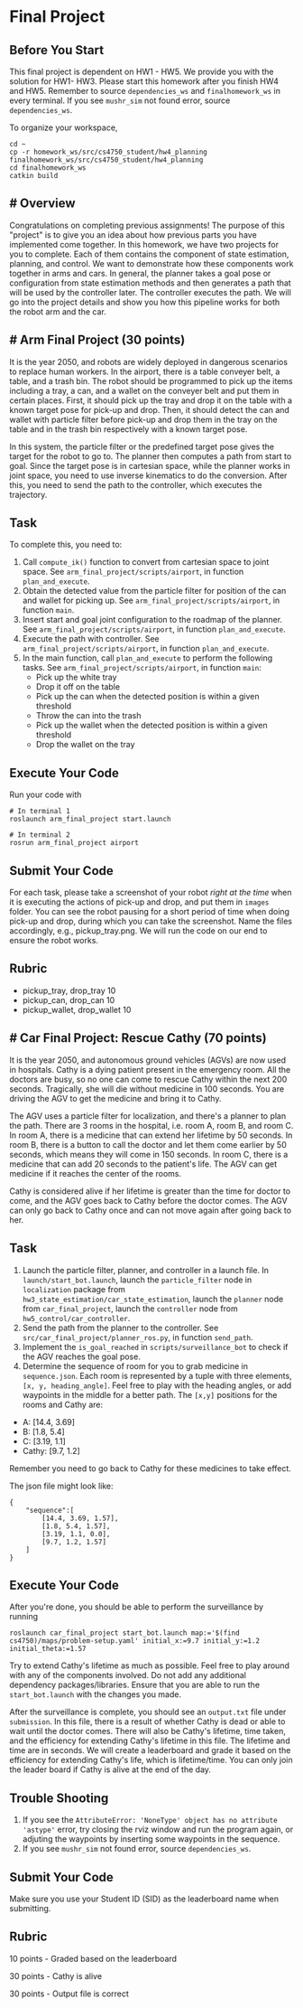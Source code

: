 # Final Project
## Before You Start
This final project is dependent on HW1 - HW5. We provide you with the solution for HW1- HW3. Please start this homework after you finish HW4 and HW5. Remember to source `dependencies_ws` and `finalhomework_ws` in every terminal. If you see `mushr_sim` not found error, source `dependencies_ws`.

To organize your workspace, 
```
cd ~
cp -r homework_ws/src/cs4750_student/hw4_planning finalhomework_ws/src/cs4750_student/hw4_planning
cd finalhomework_ws
catkin build
```

## \# Overview
Congratulations on completing previous assignments! The purpose of this "project" is to give you an idea about how previous parts you have implemented come together. In this homework, we have two projects for you to complete. Each of them contains the component of state estimation, planning, and control. We want to demonstrate how these components work together in arms and cars. In general, the planner takes a goal pose or configuration from state estimation methods and then generates a path that will be used by the controller later. The controller executes the path. We will go into the project details and show you how this pipeline works for both the robot arm and the car.


## \# Arm Final Project (30 points)

It is the year 2050, and robots are widely deployed in dangerous scenarios to replace human workers.
In the airport, there is a table conveyer belt, a table, and a trash bin. 
The robot should be programmed to pick up the items including a tray, a can, and a wallet on the conveyer belt and put them in certain places. First, it should pick up the tray and drop it on the table with a known target pose for pick-up and drop. Then, it should detect the can and wallet with particle filter before pick-up and drop them in the tray on the table and in the trash bin respectively with a known target pose.

In this system, the particle filter or the predefined target pose gives the target for the robot to go to. The planner then computes a path from start to goal. Since the target pose is in cartesian space, while the planner works in joint space, you need to use inverse kinematics to do the conversion. After this, you need to send the path to the controller, which executes the trajectory.

## Task
To complete this, you need to:
1. Call `compute_ik()` function to convert from cartesian space to joint space. See `arm_final_project/scripts/airport`, in function `plan_and_execute`.
2. Obtain the detected value from the particle filter for position of the can and wallet for picking up. See `arm_final_project/scripts/airport`, in function `main`.
3. Insert start and goal joint configuration to the roadmap of the planner. See `arm_final_project/scripts/airport`, in function `plan_and_execute`.
4. Execute the path with controller. See `arm_final_project/scripts/airport`, in function `plan_and_execute`.
5. In the main function, call `plan_and_execute` to perform the following tasks. See `arm_final_project/scripts/airport`, in function `main`:
    + Pick up the white tray
    + Drop it off on the table
    + Pick up the can when the detected position is within a given threshold
    + Throw the can into the trash
    + Pick up the wallet when the detected position is within a given threshold
    + Drop the wallet on the tray

## Execute Your Code
Run your code with 
```
# In terminal 1
roslaunch arm_final_project start.launch

# In terminal 2
rosrun arm_final_project airport
```

## Submit Your Code
For each task, please take a screenshot of your robot *right at the time* when it is executing the actions of pick-up and drop, and put them in `images` folder. You can see the robot pausing for a short period of time when doing pick-up and drop, during which you can take the screenshot. Name the files accordingly, e.g., pickup_tray.png. We will run the code on our end to ensure the robot works.

## Rubric
- pickup_tray, drop_tray 10
- pickup_can, drop_can 10
- pickup_wallet, drop_wallet 10


## \# Car Final Project: Rescue Cathy (70 points)
It is the year 2050, and autonomous ground vehicles (AGVs) are now used in hospitals. Cathy is a dying patient present in the emergency room. All the doctors are busy, so no one can come to rescue Cathy within the next 200 seconds. Tragically, she will die without medicine in 100 seconds. You are driving the AGV to get the medicine and bring it to Cathy. 

The AGV uses a particle filter for localization, and there's a planner to plan the path. There are 3 rooms in the hospital, i.e. room A, room B, and room C. In room A, there is a medicine that can extend her lifetime by 50 seconds. In room B, there is a button to call the doctor and let them come earlier by 50 seconds, which means they will come in 150 seconds. In room C, there is a medicine that can add 20 seconds to the patient's life. The AGV can get medicine if it reaches the center of the rooms. 

 Cathy is considered alive if her lifetime is greater than the time for doctor to come, and the AGV goes back to Cathy before the doctor comes. The AGV can only go back to Cathy once and can not move again after going back to her.

## Task
1. Launch the particle filter, planner, and controller in a launch file. In `launch/start_bot.launch`, launch the `particle_filter` node in `localization` package from `hw3_state_estimation/car_state_estimation`, launch the `planner` node from `car_final_project`, launch the `controller` node from `hw5_control/car_controller`.
2. Send the path from the planner to the controller. See `src/car_final_project/planner_ros.py`, in function `send_path`.
3. Implement the `is_goal_reached` in `scripts/surveillance_bot` to check if the AGV reaches the goal pose.
4. Determine the sequence of room for you to grab medicine in `sequence.json`. Each room is represented by a tuple with three elements, `[x, y, heading_angle]`. Feel free to play with the heading angles, or add waypoints in the middle for a better path. The `[x,y]` positions for the rooms and Cathy are: 
- A: [14.4, 3.69]
- B: [1.8, 5.4]
- C: [3.19, 1.1]
- Cathy: [9.7, 1.2]

Remember you need to go back to Cathy for these medicines to take effect.

The json file might look like:
```
{
    "sequence":[
        [14.4, 3.69, 1.57],
        [1.8, 5.4, 1.57],
        [3.19, 1.1, 0.0],
        [9.7, 1.2, 1.57]
    ]
}
```
## Execute Your Code
After you're done, you should be able to perform the surveillance by running
```
roslaunch car_final_project start_bot.launch map:='$(find cs4750)/maps/problem-setup.yaml' initial_x:=9.7 initial_y:=1.2 initial_theta:=1.57
```

Try to extend Cathy's lifetime as much as possible. Feel free to play around with any of the components involved. Do not add any additional dependency packages/libraries. Ensure that you are able to run the `start_bot.launch` with the changes you made. 


After the surveillance is complete, you should see an `output.txt` file under `submission`. In this file, there is a result of whether Cathy is dead or able to wait until the doctor comes. There will also be Cathy's lifetime, time taken, and the efficiency for extending Cathy's lifetime in this file. The lifetime and time are in seconds. We will create a leaderboard and grade it based on the efficiency for extending Cathy's life, which is lifetime/time. You can only join the leader board if Cathy is alive at the end of the day.

## Trouble Shooting
1. If you see the `AttributeError: 'NoneType' object has no attribute 'astype'` error, try closing the rviz window and run the program again, or adjuting the waypoints by inserting some waypoints in the sequence.
2. If you see `mushr_sim` not found error, source `dependencies_ws`.

## Submit Your Code
Make sure you use your Student ID (SID) as the leaderboard name when submitting.

## Rubric
10 points - Graded based on the leaderboard

30 points - Cathy is alive

30 points - Output file is correct
